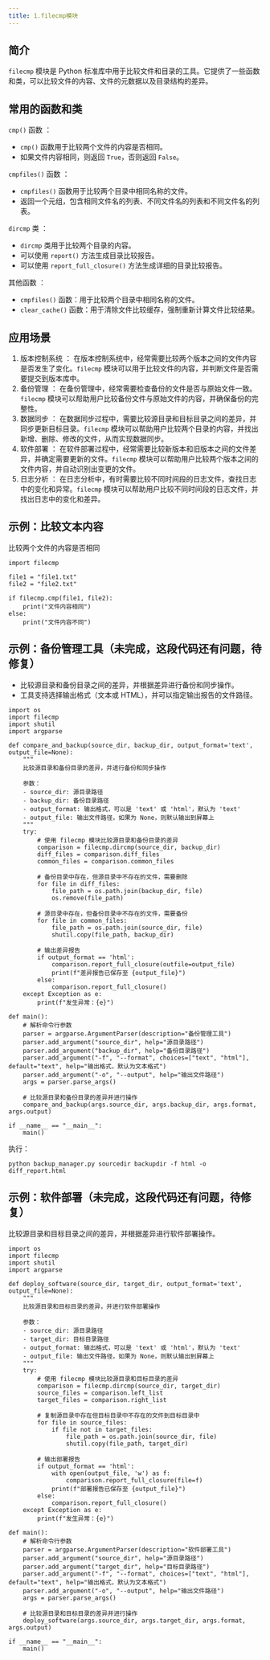 ```yaml
---
title: 1.filecmp模块
---
```

## 简介

`filecmp` 模块是 Python 标准库中用于比较文件和目录的工具。它提供了一些函数和类，可以比较文件的内容、文件的元数据以及目录结构的差异。

## 常用的函数和类

`cmp()` 函数 ：

* `cmp()` 函数用于比较两个文件的内容是否相同。
* 如果文件内容相同，则返回 `True`，否则返回 `False`。

`cmpfiles()` 函数 ：

* `cmpfiles()` 函数用于比较两个目录中相同名称的文件。
* 返回一个元组，包含相同文件名的列表、不同文件名的列表和不同文件名的列表。

`dircmp` 类 ：

* `dircmp` 类用于比较两个目录的内容。
* 可以使用 `report()` 方法生成目录比较报告。
* 可以使用 `report_full_closure()` 方法生成详细的目录比较报告。

其他函数 ：

* `cmpfiles()` 函数：用于比较两个目录中相同名称的文件。
* `clear_cache()` 函数：用于清除文件比较缓存，强制重新计算文件比较结果。

## 应用场景

1. 版本控制系统 ：
   在版本控制系统中，经常需要比较两个版本之间的文件内容是否发生了变化。`filecmp` 模块可以用于比较文件的内容，并判断文件是否需要提交到版本库中。
2. 备份管理 ：
   在备份管理中，经常需要检查备份的文件是否与原始文件一致。`filecmp` 模块可以帮助用户比较备份文件与原始文件的内容，并确保备份的完整性。
3. 数据同步 ：
   在数据同步过程中，需要比较源目录和目标目录之间的差异，并同步更新目标目录。`filecmp` 模块可以帮助用户比较两个目录的内容，并找出新增、删除、修改的文件，从而实现数据同步。
4. 软件部署 ：
   在软件部署过程中，经常需要比较新版本和旧版本之间的文件差异，并确定需要更新的文件。`filecmp` 模块可以帮助用户比较两个版本之间的文件内容，并自动识别出变更的文件。
5. 日志分析 ：
   在日志分析中，有时需要比较不同时间段的日志文件，查找日志中的变化和异常。`filecmp` 模块可以帮助用户比较不同时间段的日志文件，并找出日志中的变化和差异。

## 示例：比较文本内容

比较两个文件的内容是否相同

```
import filecmp

file1 = "file1.txt"
file2 = "file2.txt"

if filecmp.cmp(file1, file2):
    print("文件内容相同")
else:
    print("文件内容不同")
```

## 示例：备份管理工具（未完成，这段代码还有问题，待修复）

* 比较源目录和备份目录之间的差异，并根据差异进行备份和同步操作。
* 工具支持选择输出格式（文本或 HTML），并可以指定输出报告的文件路径。

```
import os
import filecmp
import shutil
import argparse

def compare_and_backup(source_dir, backup_dir, output_format='text', output_file=None):
    """
    比较源目录和备份目录的差异，并进行备份和同步操作

    参数：
    - source_dir: 源目录路径
    - backup_dir: 备份目录路径
    - output_format: 输出格式，可以是 'text' 或 'html'，默认为 'text'
    - output_file: 输出文件路径，如果为 None，则默认输出到屏幕上
    """
    try:
        # 使用 filecmp 模块比较源目录和备份目录的差异
        comparison = filecmp.dircmp(source_dir, backup_dir)
        diff_files = comparison.diff_files
        common_files = comparison.common_files

        # 备份目录中存在，但源目录中不存在的文件，需要删除
        for file in diff_files:
            file_path = os.path.join(backup_dir, file)
            os.remove(file_path)

        # 源目录中存在，但备份目录中不存在的文件，需要备份
        for file in common_files:
            file_path = os.path.join(source_dir, file)
            shutil.copy(file_path, backup_dir)

        # 输出差异报告
        if output_format == 'html':
            comparison.report_full_closure(outfile=output_file)
            print(f"差异报告已保存至 {output_file}")
        else:
            comparison.report_full_closure()
    except Exception as e:
        print(f"发生异常：{e}")

def main():
    # 解析命令行参数
    parser = argparse.ArgumentParser(description="备份管理工具")
    parser.add_argument("source_dir", help="源目录路径")
    parser.add_argument("backup_dir", help="备份目录路径")
    parser.add_argument("-f", "--format", choices=["text", "html"], default="text", help="输出格式，默认为文本格式")
    parser.add_argument("-o", "--output", help="输出文件路径")
    args = parser.parse_args()

    # 比较源目录和备份目录的差异并进行操作
    compare_and_backup(args.source_dir, args.backup_dir, args.format, args.output)

if __name__ == "__main__":
    main()

```

执行：

```
python backup_manager.py sourcedir backupdir -f html -o diff_report.html
```

## 示例：软件部署（未完成，这段代码还有问题，待修复）

比较源目录和目标目录之间的差异，并根据差异进行软件部署操作。

```
import os
import filecmp
import shutil
import argparse

def deploy_software(source_dir, target_dir, output_format='text', output_file=None):
    """
    比较源目录和目标目录的差异，并进行软件部署操作

    参数：
    - source_dir: 源目录路径
    - target_dir: 目标目录路径
    - output_format: 输出格式，可以是 'text' 或 'html'，默认为 'text'
    - output_file: 输出文件路径，如果为 None，则默认输出到屏幕上
    """
    try:
        # 使用 filecmp 模块比较源目录和目标目录的差异
        comparison = filecmp.dircmp(source_dir, target_dir)
        source_files = comparison.left_list
        target_files = comparison.right_list

        # 复制源目录中存在但目标目录中不存在的文件到目标目录中
        for file in source_files:
            if file not in target_files:
                file_path = os.path.join(source_dir, file)
                shutil.copy(file_path, target_dir)

        # 输出部署报告
        if output_format == 'html':
            with open(output_file, 'w') as f:
                comparison.report_full_closure(file=f)
            print(f"部署报告已保存至 {output_file}")
        else:
            comparison.report_full_closure()
    except Exception as e:
        print(f"发生异常：{e}")

def main():
    # 解析命令行参数
    parser = argparse.ArgumentParser(description="软件部署工具")
    parser.add_argument("source_dir", help="源目录路径")
    parser.add_argument("target_dir", help="目标目录路径")
    parser.add_argument("-f", "--format", choices=["text", "html"], default="text", help="输出格式，默认为文本格式")
    parser.add_argument("-o", "--output", help="输出文件路径")
    args = parser.parse_args()

    # 比较源目录和目标目录的差异并进行操作
    deploy_software(args.source_dir, args.target_dir, args.format, args.output)

if __name__ == "__main__":
    main()
```
